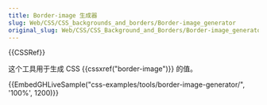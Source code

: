 ```yaml
---
title: Border-image 生成器
slug: Web/CSS/CSS_backgrounds_and_borders/Border-image_generator
original_slug: Web/CSS/CSS_Background_and_Borders/Border-image_generator
---
```


{{CSSRef}}

这个工具用于生成 CSS {{cssxref("border-image")}} 的值。

{{EmbedGHLiveSample("css-examples/tools/border-image-generator/", '100%', 1200)}}
